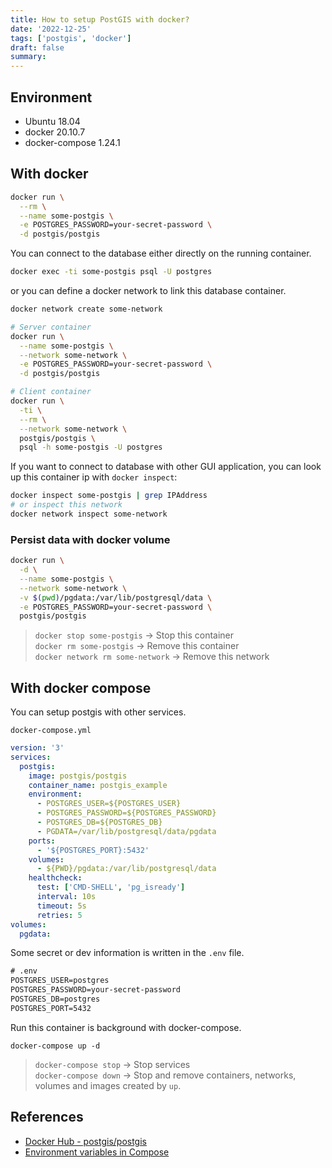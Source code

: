 ```yaml
---
title: How to setup PostGIS with docker?
date: '2022-12-25'
tags: ['postgis', 'docker']
draft: false
summary:
---
```


## Environment

- Ubuntu 18.04
- docker 20.10.7
- docker-compose 1.24.1

## With docker

```bash
docker run \
  --rm \
  --name some-postgis \
  -e POSTGRES_PASSWORD=your-secret-password \
  -d postgis/postgis
```

You can connect to the database either directly on the running container.

```bash
docker exec -ti some-postgis psql -U postgres
```

or you can define a docker network to link this database container.

```bash
docker network create some-network

# Server container
docker run \
  --name some-postgis \
  --network some-network \
  -e POSTGRES_PASSWORD=your-secret-password \
  -d postgis/postgis

# Client container
docker run \
  -ti \
  --rm \
  --network some-network \
  postgis/postgis \
  psql -h some-postgis -U postgres
```

If you want to connect to database with other GUI application, you can look up this container ip with `docker inspect`:

```bash
docker inspect some-postgis | grep IPAddress
# or inspect this network
docker network inspect some-network
```

### Persist data with docker volume

```bash
docker run \
  -d \
  --name some-postgis \
  --network some-network \
  -v $(pwd)/pgdata:/var/lib/postgresql/data \
  -e POSTGRES_PASSWORD=your-secret-password \
  postgis/postgis
```

> `docker stop some-postgis` -> Stop this container  
> `docker rm some-postgis` -> Remove this container  
> `docker network rm some-network` -> Remove this network

## With docker compose

You can setup postgis with other services.

`docker-compose.yml`

```yaml
version: '3'
services:
  postgis:
    image: postgis/postgis
    container_name: postgis_example
    environment:
      - POSTGRES_USER=${POSTGRES_USER}
      - POSTGRES_PASSWORD=${POSTGRES_PASSWORD}
      - POSTGRES_DB=${POSTGRES_DB}
      - PGDATA=/var/lib/postgresql/data/pgdata
    ports:
      - '${POSTGRES_PORT}:5432'
    volumes:
      - ${PWD}/pgdata:/var/lib/postgresql/data
    healthcheck:
      test: ['CMD-SHELL', 'pg_isready']
      interval: 10s
      timeout: 5s
      retries: 5
volumes:
  pgdata:
```

Some secret or dev information is written in the `.env` file.

```txt
# .env
POSTGRES_USER=postgres
POSTGRES_PASSWORD=your-secret-password
POSTGRES_DB=postgres
POSTGRES_PORT=5432
```

Run this container is background with docker-compose.

```base
docker-compose up -d
```

> `docker-compose stop` -> Stop services  
> `docker-compose down` -> Stop and remove containers, networks, volumes and images created by `up`.

## References

- [Docker Hub - postgis/postgis](https://registry.hub.docker.com/r/postgis/postgis/)
- [Environment variables in Compose](https://docs.docker.com/compose/environment-variables/)
